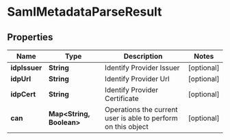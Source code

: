 
# SamlMetadataParseResult

## Properties
Name | Type | Description | Notes
------------ | ------------- | ------------- | -------------
**idpIssuer** | **String** | Identify Provider Issuer |  [optional]
**idpUrl** | **String** | Identify Provider Url |  [optional]
**idpCert** | **String** | Identify Provider Certificate |  [optional]
**can** | **Map&lt;String, Boolean&gt;** | Operations the current user is able to perform on this object |  [optional]



